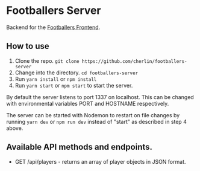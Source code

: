 # Footballers Server

Backend for the [Footballers Frontend](https://github.com/cherlin/footballers-frontend).

## How to use
1. Clone the repo. ```git clone https://github.com/cherlin/footballers-server```
2. Change into the directory. ```cd footballers-server```
3. Run ```yarn install``` or ```npm install``` 
4. Run ```yarn start``` or ```npm start``` to start the server.

By default the server listens to port 1337 on localhost. This can be changed with environmental variables PORT and HOSTNAME respectively.

The server can be started with Nodemon to restart on file changes by running ```yarn dev``` or ```npm run dev``` instead of "start" as described in step 4 above.

## Available API methods and endpoints.
* GET /api/players - returns an array of player objects in JSON format.
